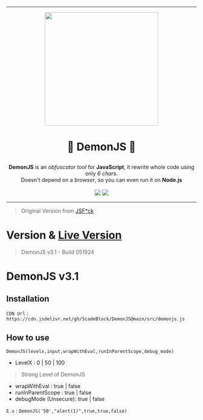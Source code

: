 
___
<p align="center" >
  <img src="https://github.com/ScadeBlock/DemonJS/assets/89845150/b046657f-eedb-40e4-b099-848b4012f3e2" width="300", height="300">
</p>

# <p align="center">🔱 DemonJS 🔱</p>
<p align="center">
  <b>DemonJS</b> is an <i>obfuscator tool</i> for <b>JavaScript</b>, it rewrite whole code using only <i>6 chars</i>.<br/> Doesn't depend on a <i>browser</i>, so you can even run it on <b>Node.js</b><br/><br/>
<img src="https://img.shields.io/badge/javascript-%23323330.svg?style=for-the-badge&logo=javascript&logoColor=%23F7DF1E"/>
<img src="https://img.shields.io/badge/node.js-6DA55F?style=for-the-badge&logo=node.js&logoColor=white"/>
</p>

___

> Original Version from [JSF*ck](https://github.com/aemkei/jsfuck)

# Version & [Live Version](https://scadeblock.github.io/DemonJS)
> DemonJS v3.1 - Build 051924

# DemonJS v3.1
## Installation
`CDN Url` : `https://cdn.jsdelivr.net/gh/ScadeBlock/DemonJS@main/src/demonjs.js`

## How to use
`DemonJS(levelx,input,wrapWithEval,runInParentScope,debug_mode)`
+ LevelX : 0 | 50 | 100
> Strong Level of DemonJS
+ wrapWithEval : true | false
+ runInParentScope : true | false
+ debugMode (Unsecure): true | false

`E.x` : `DemonJS('50',"alert(1)",true,true,false)`


